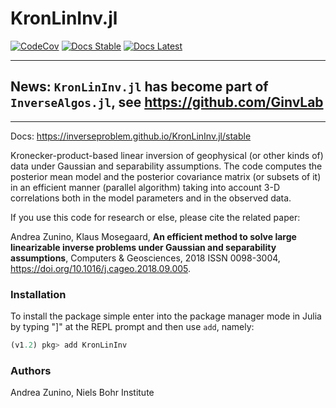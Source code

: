 # KronLinInv.jl

[![CodeCov](https://codecov.io/gh/inverseproblem/KronLinInv.jl/branch/master/graph/badge.svg)](https://codecov.io/inverseproblem/KronLinInv.jl)
[![Docs Stable](https://img.shields.io/badge/docs-stable-blue.svg)](https://inverseproblem.github.io/KronLinInv.jl/stable)
[![Docs Latest](https://img.shields.io/badge/docs-latest-blue.svg)](https://inverseproblem.github.io/KronLinInv.jl/latest)


---

## **News**: `KronLinInv.jl` has become part of `InverseAlgos.jl`, see <https://github.com/GinvLab> 

---


Docs: https://inverseproblem.github.io/KronLinInv.jl/stable

Kronecker-product-based linear inversion of geophysical (or other kinds of) data under Gaussian and separability assumptions. 
The code computes the posterior mean model and the posterior covariance matrix (or subsets of it) in an efficient manner (parallel algorithm) taking into account 3-D correlations both in the model parameters and in the observed data.

If you use this code for research or else, please cite the related paper:
 
Andrea Zunino, Klaus Mosegaard,
**An efficient method to solve large linearizable inverse problems under Gaussian and separability assumptions**,
Computers & Geosciences, 2018
ISSN 0098-3004, <https://doi.org/10.1016/j.cageo.2018.09.005>.


### Installation

To install the package simple enter into the package manager mode in Julia by typing "]" at the REPL prompt and then use `add`, namely:
```julia
(v1.2) pkg> add KronLinInv
```

### Authors
Andrea Zunino, 
Niels Bohr Institute
